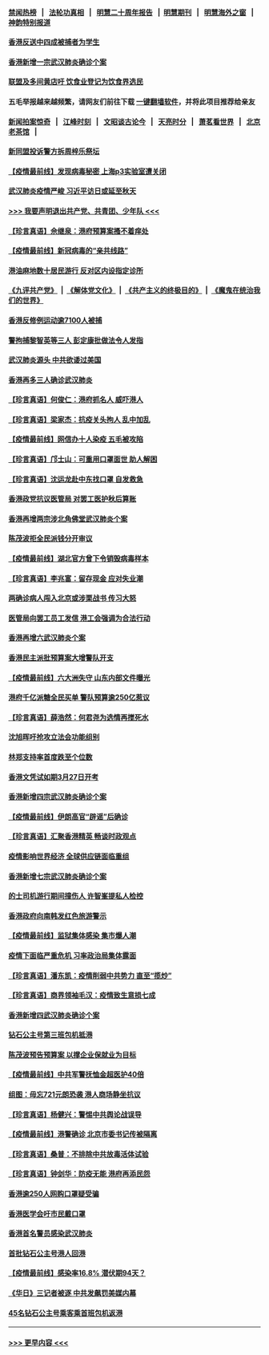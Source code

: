 #### [禁闻热榜](热点新闻.md?=0)  &nbsp;&nbsp;|&nbsp;&nbsp; [法轮功真相](https://github.com/gfw-breaker/truth/blob/master/README.md?=0) &nbsp;&nbsp;|&nbsp;&nbsp; [明慧二十周年报告](https://github.com/gfw-breaker/mh-reports/blob/master/README.md?=0) &nbsp;&nbsp;|&nbsp;&nbsp;[明慧期刊](https://github.com/gfw-breaker/mh-qikan) &nbsp;&nbsp;|&nbsp;&nbsp; [明慧海外之窗](https://github.com/gfw-breaker/mh-news/blob/master/README.md?=0) &nbsp;&nbsp;|&nbsp;&nbsp; [神韵特别报道](https://github.com/gfw-breaker/mh-news/blob/master/shenyun.md?=0)
#### [香港反送中四成被捕者为学生](../pages/nsc415/n11910730.md?t=03032202) 
#### [香港新增一宗武汉肺炎确诊个案](../pages/nsc415/n11910724.md?t=03032202) 
#### [联盟及多间黄店吁 饮食业登记为饮食界选民](../pages/nsc415/n11910718.md?t=03032202) 
#### 五毛举报越来越频繁，请网友们前往下载 [一键翻墙软件](https://github.com/gfw-breaker/ssr-accounts)，并将此项目推荐给亲友
#### [新闻拍案惊奇](https://github.com/gfw-breaker/banned-news/blob/master/pages/link4.md) &nbsp;&nbsp;|&nbsp;&nbsp; [江峰时刻](https://github.com/gfw-breaker/banned-news/blob/master/pages/link4.md) &nbsp;&nbsp;|&nbsp;&nbsp; [文昭谈古论今](https://github.com/gfw-breaker/banned-news/blob/master/pages/link4.md) &nbsp;&nbsp;|&nbsp;&nbsp; [天亮时分](https://github.com/gfw-breaker/banned-news/blob/master/pages/link4.md) &nbsp;&nbsp;|&nbsp;&nbsp; [萧茗看世界](https://github.com/gfw-breaker/banned-news/blob/master/pages/link4.md) &nbsp;&nbsp;|&nbsp;&nbsp; [北京老茶馆](https://github.com/gfw-breaker/banned-news/blob/master/pages/link4.md) &nbsp;&nbsp;|&nbsp;&nbsp; 
#### [新同盟投诉警方拆周梓乐祭坛](../pages/nsc415/n11910707.md?t=03032202) 
#### [【疫情最前线】发现病毒秘密 上海p3实验室遭关闭](../pages/nsc415/n11910640.md?t=03032202) 
#### [武汉肺炎疫情严峻 习近平访日或延至秋天](../pages/nsc415/n11910570.md?t=03032202) 
#### [>>> 我要声明退出共产党、共青团、少年队 <<<](https://github.com/begood0513/goodnews/blob/master/quit/letter.md) 
#### [【珍言真语】佘继泉：港府预算案搔不着痒处](../pages/nsc415/n11910011.md?t=03032202) 
#### [【疫情最前线】新冠病毒的“亲共线路”](../pages/nsc415/n11907734.md?t=03032202) 
#### [港油麻地数十居民游行 反对区内设指定诊所](../pages/nsc415/n11907900.md?t=03032202) 
#### [《九评共产党》](https://github.com/begood0513/9ping.md/blob/master/README.md) &nbsp;|&nbsp; [《解体党文化》](../../../../jtdwh.md/blob/master/README.md)  &nbsp;|&nbsp; [《共产主义的终极目的》](../../../../gczydzjmd.md/blob/master/README.md) &nbsp;|&nbsp; [《魔鬼在统治我们的世界》](../../../../mgztzwmdsj.md/blob/master/README.md) 
#### [香港反修例运动逾7100人被捕](../pages/nsc415/n11907922.md?t=03032202) 
#### [警拘捕黎智英等三人 彭定康批做法令人发指](../pages/nsc415/n11907905.md?t=03032202) 
#### [武汉肺炎源头 中共欲诿过美国](../pages/nsc415/n11907665.md?t=03032202) 
#### [香港再多三人确诊武汉肺炎](../pages/nsc415/n11907846.md?t=03032202) 
#### [【珍言真语】何俊仁：港府抓名人 威吓港人](../pages/nsc415/n11907561.md?t=03032202) 
#### [【珍言真语】梁家杰：抗疫关头拘人 乱中加乱](../pages/nsc415/n11907444.md?t=03032202) 
#### [【疫情最前线】网信办十人染疫 五毛被攻陷](../pages/nsc415/n11903757.md?t=03032202) 
#### [【珍言真语】邝士山：可重用口罩面世 助人解困](../pages/nsc415/n11903875.md?t=03032202) 
#### [【珍言真语】沈运龙赴中东找口罩 自发救急](../pages/nsc415/n11903291.md?t=03032202) 
#### [香港政党抗议医管局 对罢工医护秋后算账](../pages/nsc415/n11901746.md?t=03032202) 
#### [香港再增两宗涉北角佛堂武汉肺炎个案](../pages/nsc415/n11901737.md?t=03032202) 
#### [陈茂波拒全民派钱分开审议](../pages/nsc415/n11901672.md?t=03032202) 
#### [【疫情最前线】湖北官方曾下令销毁病毒样本](../pages/nsc415/n11901518.md?t=03032202) 
#### [【珍言真语】李兆富：留存现金 应对失业潮](../pages/nsc415/n11901448.md?t=03032202) 
#### [两确诊病人闯入北京或涉栗战书 传习大怒](../pages/nsc415/n11901180.md?t=03032202) 
#### [医管局向罢工员工发信 港工会强调为合法行动](../pages/nsc415/n11898870.md?t=03032202) 
#### [香港再增六武汉肺炎个案](../pages/nsc415/n11898843.md?t=03032202) 
#### [香港民主派批预算案大增警队开支](../pages/nsc415/n11898813.md?t=03032202) 
#### [【疫情最前线】六大洲失守 山东内部文件曝光](../pages/nsc415/n11898455.md?t=03032202) 
#### [港府千亿派糖全民买单 警队预算逾250亿惹议](../pages/nsc415/n11898608.md?t=03032202) 
#### [【珍言真语】薛浩然：何君尧为选情再搅死水](../pages/nsc415/n11898269.md?t=03032202) 
#### [沈旭晖吁抢攻立法会功能组别](../pages/nsc415/n11896084.md?t=03032202) 
#### [林郑支持率首度跌至个位数](../pages/nsc415/n11896058.md?t=03032202) 
#### [香港文凭试如期3月27日开考](../pages/nsc415/n11896055.md?t=03032202) 
#### [香港新增四宗武汉肺炎确诊个案](../pages/nsc415/n11896040.md?t=03032202) 
#### [【疫情最前线】伊朗高官“辟谣”后确诊](../pages/nsc415/n11895902.md?t=03032202) 
#### [【珍言真语】汇聚香港精英 畅谈时政观点](../pages/nsc415/n11895733.md?t=03032202) 
#### [疫情影响世界经济 全球供应链面临重组](../pages/nsc415/n11895634.md?t=03032202) 
#### [香港新增七宗武汉肺炎确诊个案](../pages/nsc415/n11893498.md?t=03032202) 
#### [的士司机游行期间撞伤人 许智峯提私人检控](../pages/nsc415/n11893483.md?t=03032202) 
#### [香港政府向南韩发红色旅游警示](../pages/nsc415/n11893398.md?t=03032202) 
#### [【疫情最前线】监狱集体感染 集市爆人潮](../pages/nsc415/n11893181.md?t=03032202) 
#### [疫情下面临严重危机  习率政治局集体露面](../pages/nsc415/n11893305.md?t=03032202) 
#### [【珍言真语】潘东凯：疫情削弱中共势力 直至“揽炒”](../pages/nsc415/n11892866.md?t=03032202) 
#### [【珍言真语】商界领袖毛汉：疫情致生意损七成](../pages/nsc415/n11890348.md?t=03032202) 
#### [香港新增四武汉肺炎确诊个案](../pages/nsc415/n11890610.md?t=03032202) 
#### [钻石公主号第三班包机抵港](../pages/nsc415/n11890645.md?t=03032202) 
#### [陈茂波预告预算案 以撑企业保就业为目标](../pages/nsc415/n11890574.md?t=03032202) 
#### [【疫情最前线】中共军警抚恤金超医护40倍](../pages/nsc415/n11890458.md?t=03032202) 
#### [组图：毋忘721元朗恐袭 港人商场静坐抗议](../pages/nsc415/n11876882.md?t=03032202) 
#### [【珍言真语】杨健兴：警惕中共舆论战误导](../pages/nsc415/n11888131.md?t=03032202) 
#### [【疫情最前线】港警确诊 北京市委书记传被隔离](../pages/nsc415/n11886872.md?t=03032202) 
#### [【珍言真语】桑普：不排除中共放毒活体试验](../pages/nsc415/n11886832.md?t=03032202) 
#### [【珍言真语】钟剑华：防疫无能 港府再添民怨](../pages/nsc415/n11884504.md?t=03032202) 
#### [香港逾250人网购口罩疑受骗](../pages/nsc415/n11884388.md?t=03032202) 
#### [香港医学会吁市民戴口罩](../pages/nsc415/n11884367.md?t=03032202) 
#### [香港首名警员感染武汉肺炎](../pages/nsc415/n11884357.md?t=03032202) 
#### [首批钻石公主号港人回港](../pages/nsc415/n11884333.md?t=03032202) 
#### [【疫情最前线】感染率16.8% 潜伏期94天？](../pages/nsc415/n11884256.md?t=03032202) 
#### [《华日》三记者被逐 中共发飙罚美媒内幕](../pages/nsc415/n11884184.md?t=03032202) 
#### [45名钻石公主号乘客乘首班包机返港](../pages/nsc415/n11881770.md?t=03032202) 

----
#### [ >>> 更早内容 <<< ](../indexes/nsc415-earlier.md)
